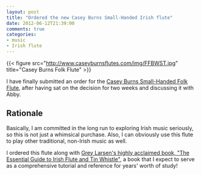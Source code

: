 ```yaml
---
layout: post
title: "Ordered the new Casey Burns Small-Handed Irish flute"
date: 2012-06-12T21:39:00
comments: true
categories: 
- music
- Irish flute
---
```

{{< figure src="http://www.caseyburnsflutes.com/img/FFBWST.jpg" title="Casey Burns Folk Flute" >}}

I have finally submitted an order for the [Casey Burns Small-Handed Folk Flute](http://www.caseyburnsflutes.com/ff.php), after having sat on the decision for two weeks and discussing it with Abby.

## Rationale

Basically, I am committed in the long run to exploring Irish music seriously, so this is not just a whimsical purchase. Also, I can obviously use this flute to play other traditional, non-Irish music as well.

I ordered this flute along with [Grey Larsen's highly acclaimed book, "The Essential Guide to Irish Flute and Tin Whistle"](http://www.caseyburnsflutes.com/grey_book.php), a book that I expect to serve as a comprehensive tutorial and reference for years' worth of study!
